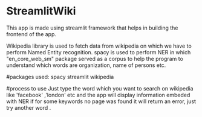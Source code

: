# StreamlitWiki
This app is made using streamlit framework that helps in building the frontend of the app.

Wikipedia library is used to fetch data from wikipedia on which we have to perform Named Entity recognition.
spacy is used to perform NER in which "en_core_web_sm" package served as a corpus to help the program to understand which words are organization, name of persons etc.


#packages used:
spacy
streamlit
wikipedia

#process to use
Just type the word which you want to search on wikipedia like 'facebook' ,'london' etc and the app will display information embeded with NER
if for some keywords no page was found it will return an error, just try another word .
